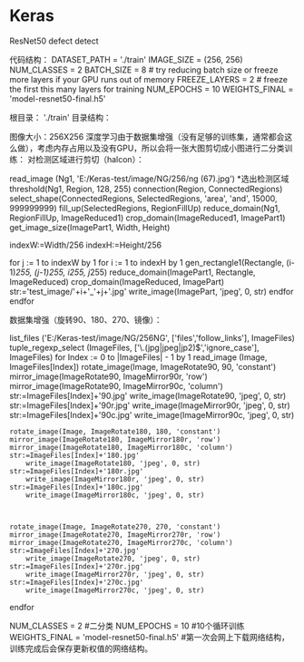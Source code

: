 # Keras
ResNet50 defect detect


代码结构：
DATASET_PATH  = './train'
IMAGE_SIZE    = (256, 256)
NUM_CLASSES   = 2
BATCH_SIZE    = 8  # try reducing batch size or freeze more layers if your GPU runs out of memory
FREEZE_LAYERS = 2  # freeze the first this many layers for training
NUM_EPOCHS    = 10
WEIGHTS_FINAL = 'model-resnet50-final.h5'

根目录： './train'
              目录结构：



图像大小：256X256
深度学习由于数据集增强（没有足够的训练集，通常都会这么做），考虑内存占用以及没有GPU，所以会将一张大图剪切成小图进行二分类训练：
    对检测区域进行剪切（halcon）：

read_image (Ng1, 'E:/Keras-test/image/NG/256/ng (67).jpg')
*选出检测区域
threshold(Ng1, Region, 128, 255)
connection(Region, ConnectedRegions)
select_shape(ConnectedRegions, SelectedRegions, 'area', 'and', 15000, 999999999)
fill_up(SelectedRegions, RegionFillUp)
reduce_domain(Ng1, RegionFillUp, ImageReduced1)
crop_domain(ImageReduced1, ImagePart1)
get_image_size(ImagePart1, Width, Height)


indexW:=Width/256
indexH:=Height/256

for j := 1 to indexW by 1
    for i := 1 to indexH by 1
        gen_rectangle1(Rectangle, (i-1)*255, (j-1)*255, i*255, j*255)
        reduce_domain(ImagePart1, Rectangle, ImageReduced)
        crop_domain(ImageReduced, ImagePart)
        str:='test_image/'+i+'_'+j+'.jpg'
        write_image(ImagePart, 'jpeg', 0, str)
    endfor
endfor

数据集增强（旋转90、180、270、镜像）：


list_files ('E:/Keras-test/image/NG/256NG', ['files','follow_links'], ImageFiles)
tuple_regexp_select (ImageFiles, ['\\.(jpg|jpeg|jp2)$','ignore_case'], ImageFiles)
for Index := 0 to |ImageFiles| - 1 by 1
    read_image (Image, ImageFiles[Index])
    rotate_image(Image, ImageRotate90, 90, 'constant')
    mirror_image(ImageRotate90, ImageMirror90r, 'row')
    mirror_image(ImageRotate90, ImageMirror90c, 'column')
    str:=ImageFiles[Index]+'90.jpg'
        write_image(ImageRotate90, 'jpeg', 0, str)
    str:=ImageFiles[Index]+'90r.jpg'
        write_image(ImageMirror90r, 'jpeg', 0, str)
    str:=ImageFiles[Index]+'90c.jpg'
        write_image(ImageMirror90c, 'jpeg', 0, str) 
    
        
        
    rotate_image(Image, ImageRotate180, 180, 'constant')
    mirror_image(ImageRotate180, ImageMirror180r, 'row')
    mirror_image(ImageRotate180, ImageMirror180c, 'column')
    str:=ImageFiles[Index]+'180.jpg'
        write_image(ImageRotate180, 'jpeg', 0, str)
    str:=ImageFiles[Index]+'180r.jpg'
        write_image(ImageMirror180r, 'jpeg', 0, str)
    str:=ImageFiles[Index]+'180c.jpg'
        write_image(ImageMirror180c, 'jpeg', 0, str)
    
    
    
    rotate_image(Image, ImageRotate270, 270, 'constant')
    mirror_image(ImageRotate270, ImageMirror270r, 'row')
    mirror_image(ImageRotate270, ImageMirror270c, 'column')
    str:=ImageFiles[Index]+'270.jpg'
        write_image(ImageRotate270, 'jpeg', 0, str)
    str:=ImageFiles[Index]+'270r.jpg'
        write_image(ImageMirror270r, 'jpeg', 0, str)
    str:=ImageFiles[Index]+'270c.jpg'
        write_image(ImageMirror270c, 'jpeg', 0, str)
    
    
endfor

NUM_CLASSES   = 2    #二分类
NUM_EPOCHS    = 10  #10个循环训练
WEIGHTS_FINAL = 'model-resnet50-final.h5'  #第一次会网上下载网络结构，训练完成后会保存更新权值的网络结构。
